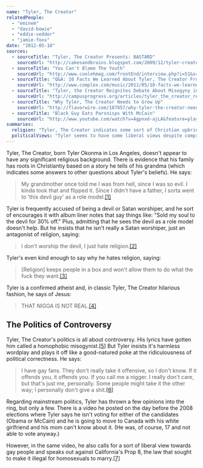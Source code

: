 ```yaml
---
name: "Tyler, The Creator"
relatedPeople:
  - "eminem"
  - "david-bowie"
  - "eddie-vedder"
  - "jamie-foxx"
date: "2012-05-10"
sources:
  - sourceTitle: "Tyler, The Creator Presents: BASTARD"
    sourceUrl: "http://cakesandbrains.blogspot.com/2009/12/tyler-creator-presentsbastard.html"
  - sourceTitle: "You Can't Blame The Youth"
    sourceUrl: "http://www.coolehmag.com/frontEnd/interview.php?i=51&s=101"
  - sourceTitle: "Q&A: 10 Facts We Learned About Tyler, The Creator From Formspring"
    sourceUrl: "http://www.complex.com/music/2011/05/10-facts-we-learned-about-tyler-the-creator-from-formspring#10"
  - sourceTitle: "Tyler, the Creator Reignites Debate About Misogyny in Music."
    sourceUrl: "http://campusprogress.org/articles/tyler_the_creator_reignites_debate_about_misogyny_in_music/"
  - sourceTitle: "Why Tyler, The Creator Needs to Grow Up"
    sourceUrl: "http://flavorwire.com/187857/why-tyler-the-creator-needs-to-grow-up"
  - sourceTitle: "Black Guy Eats Parsnisps With McCain"
    sourceUrl: "http://www.youtube.com/watch?v=Agpnxd-ajLA&feature=player_embedded#!"
summaries:
  religion: "Tyler, The Creator indicates some sort of Christian upbringing. But despite joking around about Satan worship, he is an atheist who \"hates religion.\""
  politicalViews: "Tyler seems to have some liberal views despite comprehensively pissing off the liberal political correctness police."
---
```


Tyler, The Creator, born Tyler Okonma in Los Angeles, doesn't appear to have any significant religious background. There is evidence that his family has roots in Christiantiy based on a story he tells of his grandma (which indicates some answers to other questions about Tyler's beliefs). He says:

>My grandmother once told me I was from hell, since I was so evil. I kinda took that and flipped it. Since I didn't have a father, I sorta went to 'this devil guy' as a role model.<a class="source-citation" href="#http%3A%2F%2Fcakesandbrains.blogspot.com%2F2009%2F12%2Ftyler-creator-presentsbastard.html" title="Tyler, The Creator Presents: BASTARD">[1]</a>

Tyler is frequently accused of being a devil or Satan worshiper, and he sort of encourages it with album liner notes that say things like: "Sold my soul to the devil for 30% off." Plus, admitting that he sees the devil as a role model doesn't help. But he insists that he isn't really a Satan worshiper, just an antagonist of religion, saying:

>I don't worship the devil, I just hate religion.<a class="source-citation" href="#http%3A%2F%2Fwww.coolehmag.com%2FfrontEnd%2Finterview.php%3Fi%3D51%26s%3D101" title="You Can&apos;t Blame The Youth">[2]</a>

Tyler's even kind enough to say why he hates religion, saying:

>[Religion] keeps people in a box and won't allow them to do what the fuck they want.<a class="source-citation" href="#http%3A%2F%2Fwww.complex.com%2Fmusic%2F2011%2F05%2F10-facts-we-learned-about-tyler-the-creator-from-formspring%2310" title="Q&amp;A: 10 Facts We Learned About Tyler, The Creator From Formspring">[3]</a>

Tyler is a confirmed atheist and, in classic Tyler, The Creator hilarious fashion, he says of Jesus:

>THAT NIGGA IS NOT REAL.<a class="source-citation" href="#http%3A%2F%2Fwww.complex.com%2Fmusic%2F2011%2F05%2F10-facts-we-learned-about-tyler-the-creator-from-formspring%2310" title="Q&amp;A: 10 Facts We Learned About Tyler, The Creator From Formspring">[4]</a>

## The Politics of Controversy

Tyler, The Creator's politics is all about controversy. His lyrics have gotten him called a homophobic misogynist.<a class="source-citation" href="#http%3A%2F%2Fcampusprogress.org%2Farticles%2Ftyler_the_creator_reignites_debate_about_misogyny_in_music%2F" title="Tyler, the Creator Reignites Debate About Misogyny in Music.">[5]</a> But Tyler insists it's harmless wordplay and plays it off like a good-natured poke at the ridiculousness of political correctness. He says:

>I have gay fans. They don't really take it offensive, so I don't know. If it offends you, it offends you. If you call me a nigger. I really don't care, but that's just me, personally. Some people might take it the other way; I personally don't give a shit.<a class="source-citation" href="#http%3A%2F%2Fflavorwire.com%2F187857%2Fwhy-tyler-the-creator-needs-to-grow-up" title="Why Tyler, The Creator Needs to Grow Up">[6]</a>

Regarding mainstream politics, Tyler has thrown a few opinions into the ring, but only a few. There is a video he posted on the day before the 2008 elections where Tyler says he isn't voting for either of the candidates (Obama or McCain) and he is going to move to Canada with his white girlfriend and his mom can't know about it. (He was, of course, 17 and not able to vote anyway.)

However, in the same video, he also calls for a sort of liberal view towards gay people and speaks out against California's Prop 8, the law that sought to make it illegal for homosexuals to marry.<a class="source-citation" href="#http%3A%2F%2Fwww.youtube.com%2Fwatch%3Fv%3DAgpnxd-ajLA%26feature%3Dplayer_embedded%23!" title="Black Guy Eats Parsnisps With McCain">[7]</a>